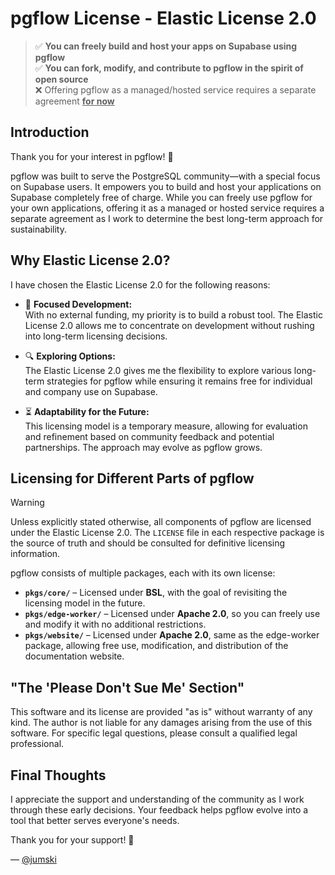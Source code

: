 # pgflow License - Elastic License 2.0

> ✅ **You can freely build and host your apps on Supabase using pgflow**  
> ✅ **You can fork, modify, and contribute to pgflow in the spirit of open source**  
> ❌ Offering pgflow as a managed/hosted service requires a separate agreement **<u>for now</u>** 

## Introduction

Thank you for your interest in pgflow! 🙏

pgflow was built to serve the PostgreSQL community—with a special focus on Supabase users. It empowers you to build and host your applications on Supabase completely free of charge. While you can freely use pgflow for your own applications, offering it as a managed or hosted service requires a separate agreement as I work to determine the best long-term approach for sustainability.

## Why Elastic License 2.0?

I have chosen the Elastic License 2.0 for the following reasons:

- 🚀 **Focused Development:**  
  With no external funding, my priority is to build a robust tool. The Elastic License 2.0 allows me to concentrate on development without rushing into long-term licensing decisions.

- 🔍 **Exploring Options:**  
  The Elastic License 2.0 gives me the flexibility to explore various long-term strategies for pgflow while ensuring it remains free for individual and company use on Supabase.

- ⏳ **Adaptability for the Future:**  
  This licensing model is a temporary measure, allowing for evaluation and refinement based on community feedback and potential partnerships. The approach may evolve as pgflow grows.

## Licensing for Different Parts of pgflow

> [!WARNING]
> Unless explicitly stated otherwise, all components of pgflow are licensed under the Elastic License 2.0. The `LICENSE` file in each respective package is the source of truth and should be consulted for definitive licensing information.

pgflow consists of multiple packages, each with its own license:

- **`pkgs/core/`** – Licensed under **BSL**, with the goal of revisiting the licensing model in the future.  
- **`pkgs/edge-worker/`** – Licensed under **Apache 2.0**, so you can freely use and modify it with no additional restrictions.
- **`pkgs/website/`** – Licensed under **Apache 2.0**, same as the edge-worker package, allowing free use, modification, and distribution of the documentation website.

## "The 'Please Don't Sue Me' Section"

This software and its license are provided "as is" without warranty of any kind. The author is not liable for any damages arising from the use of this software. For specific legal questions, please consult a qualified legal professional.

## Final Thoughts

I appreciate the support and understanding of the community as I work through these early decisions. Your feedback helps pgflow evolve into a tool that better serves everyone's needs.

Thank you for your support! 💚

— [@jumski](https://github.com/jumski)
